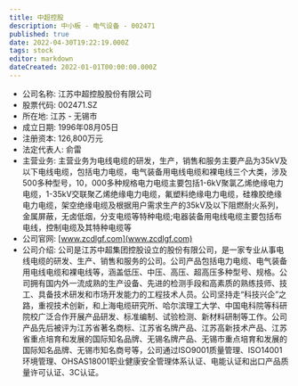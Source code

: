 ```yaml
---
title: 中超控股
description: 中小板 - 电气设备 - 002471
published: true
date: 2022-04-30T19:22:19.000Z
tags: stock
editor: markdown
dateCreated: 2022-01-01T00:00:00.000Z
---
```


- 公司名称: 江苏中超控股股份有限公司
- 股票代码: 002471.SZ
- 所在地: 江苏 - 无锡市
- 成立日期: 1996年08月05日
- 注册资本: 126,800万元
- 法定代表人: 俞雷
- 主营业务: 主营业务为电线电缆的研发，生产，销售和服务主要产品为35kV及以下电线电缆，包括电力电缆，电气装备用电线电缆和裸电线三个大类，涉及500多种型号，10，000多种规格电力电缆主要包括1-6kV聚氯乙烯绝缘电力电缆，1-35kV交联聚乙烯绝缘电力电缆，氟塑料绝缘电力电缆，硅橡胶绝缘电力电缆，架空绝缘电缆及根据用户需求生产的35kV及以下阻燃耐火系列，金属屏蔽，无卤低烟，分支电缆等特种电缆;电器装备用电线电缆主要包括布电线，控制电缆及其特种电缆等
- 公司官网: [www.zcdlgf.com](www.zcdlgf.com)
- 公司介绍: 公司是江苏中超集团控股设立的股份有限公司，是一家专业从事电线电缆的研发、生产、销售和服务的公司。公司产品包括电力电缆、电气装备用电线电缆和裸电线等，涵盖低压、中压、高压、超高压多种型号、规格。公司拥有国内外一流成熟的生产设备、先进的检测手段和高素质的熟练技师、技工、具备技术研发和市场开发能力的工程技术人员。公司坚持走“科技兴企”之路，重视技术创新，和上海电缆研究所、哈尔滨理工大学、中国电科院等科研院校广泛合作开展产品研发、标准编制、试验检测、新材料研制等工作。公司产品先后被评为江苏省著名商标、江苏省名牌产品、江苏高新技术产品、江苏省重点培育和发展的国际知名品牌、无锡名牌产品、无锡市重点培育和发展的国际知名品牌、无锡市知名商号等，公司通过ISO9001质量管理、ISO14001环境管理、OHSAS18001职业健康安全管理体系认证、电能认证和出口产品质量许可认证、3C认证。


